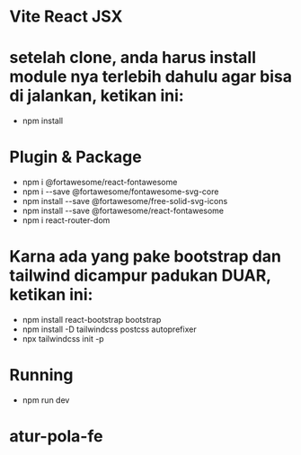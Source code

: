 # Vite React JSX

# setelah clone, anda harus install module nya terlebih dahulu agar bisa di jalankan, ketikan ini:

- npm install


# Plugin & Package

- npm i @fortawesome/react-fontawesome
- npm i --save @fortawesome/fontawesome-svg-core
- npm install --save @fortawesome/free-solid-svg-icons
- npm install --save @fortawesome/react-fontawesome
- npm i react-router-dom


# Karna ada yang pake bootstrap dan tailwind dicampur padukan DUAR, ketikan ini:

- npm install react-bootstrap bootstrap
- npm install -D tailwindcss postcss autoprefixer
- npx tailwindcss init -p

# Running

- npm run dev
# atur-pola-fe
